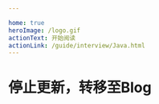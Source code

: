```yaml
---

home: true
heroImage: /logo.gif
actionText: 开始阅读
actionLink: /guide/interview/Java.html
---
```


# 停止更新，转移至Blog

